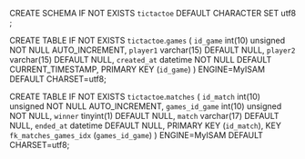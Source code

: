 



CREATE SCHEMA IF NOT EXISTS `tictactoe` DEFAULT CHARACTER SET utf8 ;

CREATE TABLE IF NOT EXISTS `tictactoe`.`games` (
  `id_game` int(10) unsigned NOT NULL AUTO_INCREMENT,
  `player1` varchar(15) DEFAULT NULL,
  `player2` varchar(15) DEFAULT NULL,
  `created_at` datetime NOT NULL DEFAULT CURRENT_TIMESTAMP,
  PRIMARY KEY (`id_game`)
) ENGINE=MyISAM DEFAULT CHARSET=utf8;

CREATE TABLE IF NOT EXISTS `tictactoe`.`matches` (
  `id_match` int(10) unsigned NOT NULL AUTO_INCREMENT,
  `games_id_game` int(10) unsigned NOT NULL,
  `winner` tinyint(1) DEFAULT NULL,
  `match` varchar(17) DEFAULT NULL,
  `ended_at` datetime DEFAULT NULL,
  PRIMARY KEY (`id_match`),
  KEY `fk_matches_games_idx` (`games_id_game`)
) ENGINE=MyISAM DEFAULT CHARSET=utf8;

